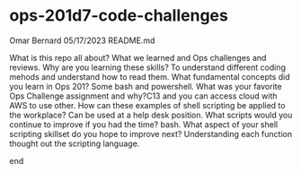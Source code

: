 # ops-201d7-code-challenges

Omar Bernard 
05/17/2023
README.md


What is this repo all about? What we learned and Ops challenges and reviews. 
Why are you learning these skills? To understand different coding mehods and understand how to read them.
What fundamental concepts did you learn in Ops 201? Some bash and powershell.
What was your favorite Ops Challenge assignment and why?C13 and you can access cloud with AWS to use other.
How can these examples of shell scripting be applied to the workplace? Can be used at a help desk position.
What scripts would you continue to improve if you had the time? bash.
What aspect of your shell scripting skillset do you hope to improve next? Understanding each function thought out the scripting language.

end